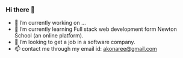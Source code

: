 ### Hi there 👋


- 🔭 I’m currently working on ...
- 🌱 I’m currently learning Full stack web development form Newton School (an online platform).
- 🤔 I’m looking to get a job in a software company.
- 📫 contact me through my email id: akonaree@gmail.com

